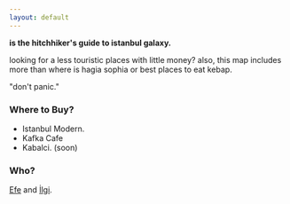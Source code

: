 ```yaml
---
layout: default
---
```


**is the hitchhiker's guide to istanbul galaxy.**

looking for a less touristic places with little money? also, this map includes more than where is hagia sophia or best places to eat kebap.

"don't panic."

### Where to Buy?

* Istanbul Modern.
* Kafka Cafe
* Kabalci. (soon)


### Who?

[Efe](http://twitter.com/efeoge) and [İlgi](http://twitter.com/ilgidonmez).
